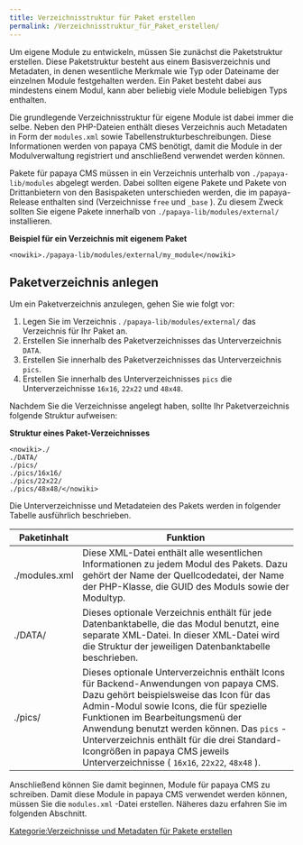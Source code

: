 ```yaml
---
title: Verzeichnisstruktur für Paket erstellen
permalink: /Verzeichnisstruktur_für_Paket_erstellen/
---
```


Um eigene Module zu entwickeln, müssen Sie zunächst die Paketstruktur erstellen. Diese Paketstruktur besteht aus einem Basisverzeichnis und Metadaten, in denen wesentliche Merkmale wie Typ oder Dateiname der einzelnen Module festgehalten werden. Ein Paket besteht dabei aus mindestens einem Modul, kann aber beliebig viele Module beliebigen Typs enthalten.

Die grundlegende Verzeichnisstruktur für eigene Module ist dabei immer die selbe. Neben den PHP-Dateien enthält dieses Verzeichnis auch Metadaten in Form der `modules.xml` sowie Tabellenstrukturbeschreibungen. Diese Informationen werden von papaya CMS benötigt, damit die Module in der Modulverwaltung registriert und anschließend verwendet werden können.

Pakete für papaya CMS müssen in ein Verzeichnis unterhalb von `./papaya-lib/modules` abgelegt werden. Dabei sollten eigene Pakete und Pakete von Drittanbietern von den Basispaketen unterschieden werden, die im papaya-Release enthalten sind (Verzeichnisse `free` und `_base` ). Zu diesem Zweck sollten Sie eigene Pakete innerhalb von `./papaya-lib/modules/external/` installieren.

**Beispiel für ein Verzeichnis mit eigenem Paket**

    <nowiki>./papaya-lib/modules/external/my_module</nowiki>

Paketverzeichnis anlegen
------------------------

Um ein Paketverzeichnis anzulegen, gehen Sie wie folgt vor:

1.  Legen Sie im Verzeichnis . `/papaya-lib/modules/external/` das Verzeichnis für Ihr Paket an.
2.  Erstellen Sie innerhalb des Paketverzeichnisses das Unterverzeichnis `DATA`.
3.  Erstellen Sie innerhalb des Paketverzeichnisses das Unterverzeichnis `pics`.
4.  Erstellen Sie innerhalb des Unterverzeichnisses `pics` die Unterverzeichnisse `16x16`, `22x22` und `48x48`.

Nachdem Sie die Verzeichnisse angelegt haben, sollte Ihr Paketverzeichnis folgende Struktur aufweisen:

**Struktur eines Paket-Verzeichnisses**

    <nowiki>./
    ./DATA/
    ./pics/
    ./pics/16x16/
    ./pics/22x22/
    ./pics/48x48/</nowiki>

Die Unterverzeichnisse und Metadateien des Pakets werden in folgender Tabelle ausführlich beschrieben.

|Paketinhalt|Funktion|
|-----------|--------|
|./modules.xml|Diese XML-Datei enthält alle wesentlichen Informationen zu jedem Modul des Pakets. Dazu gehört der Name der Quellcodedatei, der Name der PHP-Klasse, die GUID des Moduls sowie der Modultyp.|
|./DATA/|Dieses optionale Verzeichnis enthält für jede Datenbanktabelle, die das Modul benutzt, eine separate XML-Datei. In dieser XML-Datei wird die Struktur der jeweiligen Datenbanktabelle beschrieben.|
|./pics/|Dieses optionale Unterverzeichnis enthält Icons für Backend-Anwendungen von papaya CMS. Dazu gehört beispielsweise das Icon für das Admin-Modul sowie Icons, die für spezielle Funktionen im Bearbeitungsmenü der Anwendung benutzt werden können. Das `pics` -Unterverzeichnis enthält für die drei Standard-Icongrößen in papaya CMS jeweils Unterverzeichnisse ( `16x16`, `22x22`, `48x48` ).|

Anschließend können Sie damit beginnen, Module für papaya CMS zu schreiben. Damit diese Module in papaya CMS verwendet werden können, müssen Sie die `modules.xml` -Datei erstellen. Näheres dazu erfahren Sie im folgenden Abschnitt.

[Kategorie:Verzeichnisse und Metadaten für Pakete erstellen](/Kategorie:Verzeichnisse_und_Metadaten_für_Pakete_erstellen "wikilink")